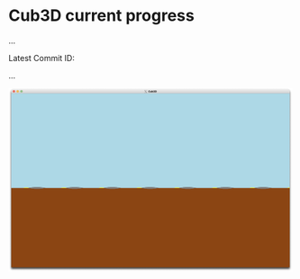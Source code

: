 # Cub3D current progress
...

Latest Commit ID: <commit-id-placeholder>

...

![game_image](image/game_image.png)
